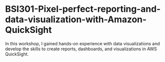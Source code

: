 # BSI301-Pixel-perfect-reporting-and-data-visualization-with-Amazon-QuickSight
In this workshop, I gained hands-on experience with data visualizations and develop the skills to create reports, dashboards, and visualizations in AWS QuickSight.
